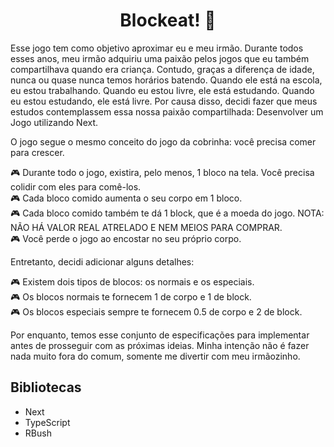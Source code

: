 <div align="center">
    <h1> Blockeat! 🎲</h1>
</div>

Esse jogo tem como objetivo aproximar eu e meu irmão. Durante todos esses anos, meu irmão adquiriu uma paixão pelos jogos que eu também compartilhava quando era criança. Contudo, graças a diferença de idade, nunca ou quase nunca temos horários batendo. Quando ele está na escola, eu estou trabalhando. Quando eu estou livre, ele está estudando. Quando eu estou estudando, ele está livre. Por causa disso, decidi fazer que meus estudos contemplassem essa nossa paixão compartilhada: Desenvolver um Jogo utilizando Next.

O jogo segue o mesmo conceito do jogo da cobrinha: você precisa comer para crescer.

🎮 Durante todo o jogo, existira, pelo menos, 1 bloco na tela. Você precisa colidir com eles para comê-los.<br>
🎮 Cada bloco comido aumenta o seu corpo em 1 bloco.<br>
🎮 Cada bloco comido também te dá 1 block, que é a moeda do jogo. NOTA: NÃO HÁ VALOR REAL ATRELADO E NEM MEIOS PARA COMPRAR.<br>
🎮 Você perde o jogo ao encostar no seu próprio corpo.<br>

Entretanto, decidi adicionar alguns detalhes:

🎮 Existem dois tipos de blocos: os normais e os especiais. <br>
🎮 Os blocos normais te fornecem 1 de corpo e 1 de block. <br>
🎮 Os blocos especiais sempre te fornecem 0.5 de corpo e 2 de block. <br>

Por enquanto, temos esse conjunto de especificações para implementar antes de prosseguir com as próximas ideias. Minha intenção não é fazer nada muito fora do comum, somente me divertir com meu irmãozinho.

<h2> Bibliotecas </h2>
<ul>
    <li> Next </li>
    <li> TypeScript </li>
    <li> RBush </li>
</ul>

